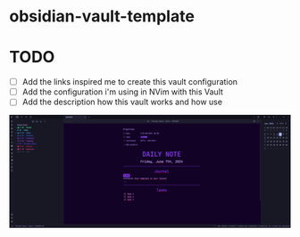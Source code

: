# obsidian-vault-template

# TODO
- [ ] Add the links inspired me to create this vault configuration
- [ ] Add the configuration i'm using in NVim with this Vault
- [ ] Add the description how this vault works and how use

![image](/assets/image.png)
